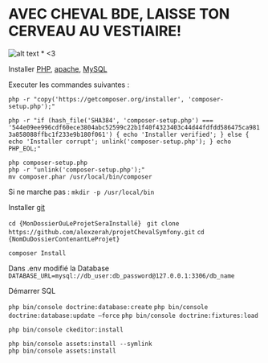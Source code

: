 # AVEC CHEVAL BDE, LAISSE TON CERVEAU AU VESTIAIRE!

![alt text](https://i.imgur.com/MLecfHU.png "BDE CHEVAL")
*
<3

Installer [PHP](http://php.net/downloads.php), [apache](https://httpd.apache.org/download.cgi), [MySQL](https://www.mysql.com/fr/downloads/)

Executer les commandes suivantes : 

`php -r "copy('https://getcomposer.org/installer', 'composer-setup.php');"`

`php -r "if (hash_file('SHA384', 'composer-setup.php') === '544e09ee996cdf60ece3804abc52599c22b1f40f4323403c44d44fdfdd586475ca9813a858088ffbc1f233e9b180f061') { echo 'Installer verified'; } else { echo 'Installer corrupt'; unlink('composer-setup.php'); } echo PHP_EOL;"`

`php composer-setup.php`  
`php -r "unlink('composer-setup.php');"`  
`mv composer.phar /usr/local/bin/composer`

Si ne marche pas : `mkdir -p /usr/local/bin`

Installer [git](https://git-scm.com/downloads)


`cd {MonDossierOuLeProjetSeraInstallé} `
`git clone https://github.com/alexzerah/projetChevalSymfony.git`
`cd {NomDuDossierContenantLeProjet}`

`composer Install`

Dans .env modifié la Database `DATABASE_URL=mysql://db_user:db_password@127.0.0.1:3306/db_name`

Démarrer SQL

`php bin/console doctrine:database:create`
`php bin/console doctrine:database:update —force`
`php bin/console doctrine:fixtures:load`

`php bin/console ckeditor:install`  

`php bin/console assets:install --symlink`  
`php bin/console assets:install`
